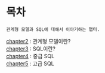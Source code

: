 # 목차
`관계형 모델과 SQL에 대해서 이야기하는 챕터.` 

[chapter2](./chapter2.md) : 관계형 모델이란?  
[chapter3](./chapter3.md) : SQL이란?  
[chapter4](./chapter4.md) : 중급 SQL  
[chapter5](./chapter5.md) : 고급 SQL